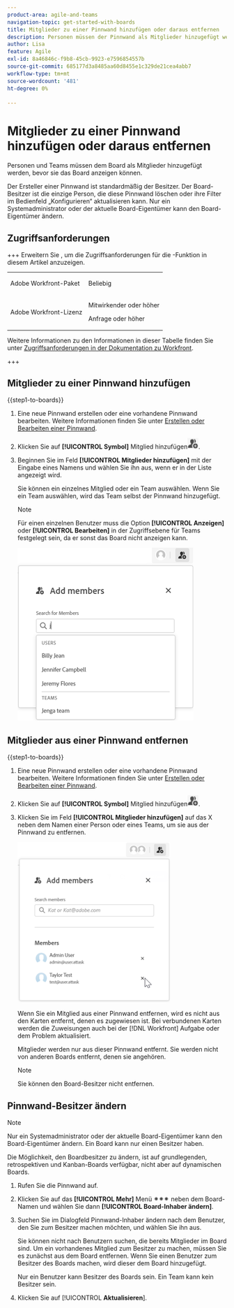 ```yaml
---
product-area: agile-and-teams
navigation-topic: get-started-with-boards
title: Mitglieder zu einer Pinnwand hinzufügen oder daraus entfernen
description: Personen müssen der Pinnwand als Mitglieder hinzugefügt werden, bevor sie die Pinnwand anzeigen und Karten zugewiesen werden können.
author: Lisa
feature: Agile
exl-id: 8a46846c-f9b8-45cb-9923-e7596854557b
source-git-commit: 685177d3a8485aa60d8455e1c329de21cea4abb7
workflow-type: tm+mt
source-wordcount: '481'
ht-degree: 0%

---
```


# Mitglieder zu einer Pinnwand hinzufügen oder daraus entfernen

Personen und Teams müssen dem Board als Mitglieder hinzugefügt werden, bevor sie das Board anzeigen können.

Der Ersteller einer Pinnwand ist standardmäßig der Besitzer. Der Board-Besitzer ist die einzige Person, die diese Pinnwand löschen oder ihre Filter im Bedienfeld „Konfigurieren“ aktualisieren kann. Nur ein Systemadministrator oder der aktuelle Board-Eigentümer kann den Board-Eigentümer ändern.

## Zugriffsanforderungen

+++ Erweitern Sie , um die Zugriffsanforderungen für die -Funktion in diesem Artikel anzuzeigen.

<table style="table-layout:auto"> 
 <col> 
 <col> 
 <tbody> 
  <tr> 
   <td role="rowheader">Adobe Workfront-Paket</td> 
   <td> <p>Beliebig</p> </td> 
  </tr> 
  <tr> 
   <td role="rowheader">Adobe Workfront-Lizenz</td> 
   <td> 
   <p>Mitwirkender oder höher</p> 
   <p>Anfrage oder höher</p>
   </td> 
  </tr> 
 </tbody> 
</table>

Weitere Informationen zu den Informationen in dieser Tabelle finden Sie unter [Zugriffsanforderungen in der Dokumentation zu Workfront](/help/quicksilver/administration-and-setup/add-users/access-levels-and-object-permissions/access-level-requirements-in-documentation.md).

+++

## Mitglieder zu einer Pinnwand hinzufügen

{{step1-to-boards}}

1. Eine neue Pinnwand erstellen oder eine vorhandene Pinnwand bearbeiten. Weitere Informationen finden Sie unter [Erstellen oder Bearbeiten einer Pinnwand](../../agile/get-started-with-boards/create-edit-board.md).
1. Klicken Sie auf **[!UICONTROL Symbol]** Mitglied hinzufügen![&#x200B; (Mitglieder hinzufügen](assets/boards-addmember-spectrum-25x25.png).
1. Beginnen Sie im Feld **[!UICONTROL Mitglieder hinzufügen]** mit der Eingabe eines Namens und wählen Sie ihn aus, wenn er in der Liste angezeigt wird.

   Sie können ein einzelnes Mitglied oder ein Team auswählen. Wenn Sie ein Team auswählen, wird das Team selbst der Pinnwand hinzugefügt.

   >[!NOTE]
   >
   >Für einen einzelnen Benutzer muss die Option **[!UICONTROL Anzeigen]** oder **[!UICONTROL Bearbeiten]** in der Zugriffsebene für Teams festgelegt sein, da er sonst das Board nicht anzeigen kann.


   ![Mitglieder zu Pinnwand hinzufügen](assets/boards-add-members.png)

## Mitglieder aus einer Pinnwand entfernen

{{step1-to-boards}}

1. Eine neue Pinnwand erstellen oder eine vorhandene Pinnwand bearbeiten. Weitere Informationen finden Sie unter [Erstellen oder Bearbeiten einer Pinnwand](../../agile/get-started-with-boards/create-edit-board.md).
1. Klicken Sie auf **[!UICONTROL Symbol]** Mitglied hinzufügen![&#x200B; (Mitglieder hinzufügen](assets/boards-addmember-spectrum-25x25.png).
1. Klicken Sie im Feld **[!UICONTROL Mitglieder hinzufügen]** auf das X neben dem Namen einer Person oder eines Teams, um sie aus der Pinnwand zu entfernen.

   ![Mitglied aus der Pinnwand entfernen](assets/boards-remove-member-from-board-350x367.png)

   Wenn Sie ein Mitglied aus einer Pinnwand entfernen, wird es nicht aus den Karten entfernt, denen es zugewiesen ist. Bei verbundenen Karten werden die Zuweisungen auch bei der [!DNL Workfront] Aufgabe oder dem Problem aktualisiert.

   Mitglieder werden nur aus dieser Pinnwand entfernt. Sie werden nicht von anderen Boards entfernt, denen sie angehören.

   >[!NOTE]
   >
   >Sie können den Board-Besitzer nicht entfernen.

## Pinnwand-Besitzer ändern

>[!NOTE]
>
>Nur ein Systemadministrator oder der aktuelle Board-Eigentümer kann den Board-Eigentümer ändern. Ein Board kann nur einen Besitzer haben.
>
>Die Möglichkeit, den Boardbesitzer zu ändern, ist auf grundlegenden, retrospektiven und Kanban-Boards verfügbar, nicht aber auf dynamischen Boards.

1. Rufen Sie die Pinnwand auf.
1. Klicken Sie auf das **[!UICONTROL Mehr]** Menü ![Mehr](assets/more-icon-spectrum.png) neben dem Board-Namen und wählen Sie dann **[!UICONTROL Board-Inhaber ändern]**.
1. Suchen Sie im Dialogfeld Pinnwand-Inhaber ändern nach dem Benutzer, den Sie zum Besitzer machen möchten, und wählen Sie ihn aus.

   Sie können nicht nach Benutzern suchen, die bereits Mitglieder im Board sind. Um ein vorhandenes Mitglied zum Besitzer zu machen, müssen Sie es zunächst aus dem Board entfernen. Wenn Sie einen Benutzer zum Besitzer des Boards machen, wird dieser dem Board hinzugefügt.

   Nur ein Benutzer kann Besitzer des Boards sein. Ein Team kann kein Besitzer sein.

1. Klicken Sie auf [!UICONTROL **Aktualisieren**].
